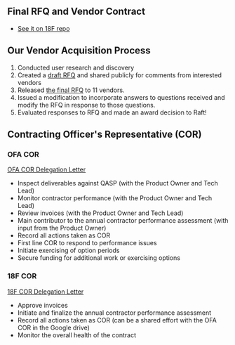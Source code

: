 ## Final RFQ and Vendor Contract
* [See it on 18F repo](https://github.com/18F/tdrs-app-rfq/blob/main/Final-RFQ/FINAL-TDRS-software-development-RFQ.md)

## Our Vendor Acquisition Process
1. Conducted user research and discovery
2. Created a [draft RFQ](https://github.com/18F/tdrs-app-rfq/tree/main/Draft-RFQ) and shared publicly for comments from interested vendors
3. Released [the final RFQ](https://github.com/18F/tdrs-app-rfq/tree/main/Final-RFQ) to 11 vendors.
4. Issued a modification to incorporate answers to questions received and modify the RFQ in response to those questions.
5. Evaluated responses to RFQ and made an award decision to Raft!

## Contracting Officer's Representative (COR)

### OFA COR
[OFA COR Delegation Letter](https://github.com/raft-tech/TANF-app/blob/develop/docs/Acquisition/COR%20Designation%20Letter%20Lauren%20Frohlich%20-%20TANF.pdf)

- Inspect deliverables against QASP (with the Product Owner and Tech Lead)
- Monitor contractor performance (with the Product Owner and Tech Lead)
- Review invoices (with the Product Owner and Tech Lead)
- Main contributor to the annual contractor performance assessment (with input from the Product Owner)
- Record all actions taken as COR
- First line COR to respond to performance issues
- Initiate exercising of option periods
- Secure funding for additional work or exercising options


### 18F COR
[18F COR Delegation Letter](COR%20Delegation%20Robert%20Jolly.pdf)

- Approve invoices
- Initiate and finalize the annual contractor performance assessment
- Record all actions taken as COR (can be a shared effort with the OFA COR in the Google drive)
- Monitor the overall health of the contract
